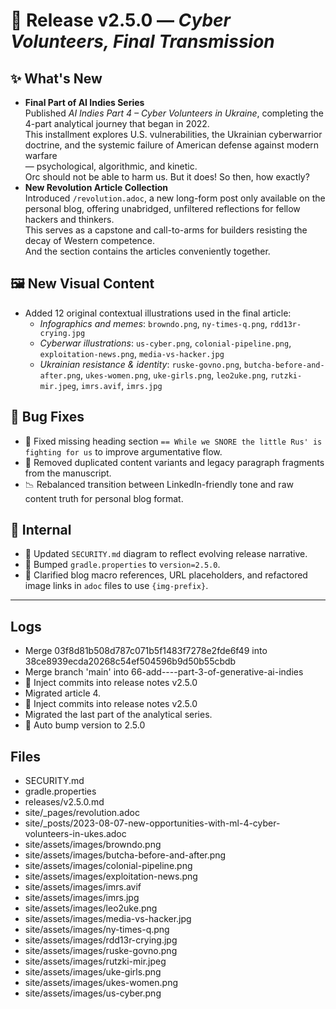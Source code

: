 # 🚀 Release v2.5.0 — *Cyber Volunteers, Final Transmission*

## ✨ What's New

- **Final Part of AI Indies Series**  
  Published *AI Indies Part 4 – Cyber Volunteers in Ukraine*, completing the 4-part analytical journey that began in 2022. <br/>
  This installment explores U.S. vulnerabilities, the Ukrainian cyberwarrior doctrine, and the systemic failure of American defense against modern warfare <br/>
  — psychological, algorithmic, and kinetic.<br/>
  Orc should not be able to harm us. But it does! So then, how exactly?
- **New Revolution Article Collection**  
  Introduced `/revolution.adoc`, a new long-form post only available on the personal blog, offering unabridged, unfiltered reflections for fellow hackers and thinkers. <br/>
  This serves as a capstone and call-to-arms for builders resisting the decay of Western competence.<br/>
  And the section contains the articles conveniently together.

## 🖼️ New Visual Content

- Added 12 original contextual illustrations used in the final article:
    - *Infographics and memes*: `browndo.png`, `ny-times-q.png`, `rdd13r-crying.jpg`
    - *Cyberwar illustrations*: `us-cyber.png`, `colonial-pipeline.png`, `exploitation-news.png`, `media-vs-hacker.jpg`
    - *Ukrainian resistance & identity*: `ruske-govno.png`, `butcha-before-and-after.png`, `ukes-women.png`, `uke-girls.png`, `leo2uke.png`, `rutzki-mir.jpeg`, `imrs.avif`, `imrs.jpg`

## 🐛 Bug Fixes

- 🔖 Fixed missing heading section `== While we SNORE the little Rus' is fighting for us` to improve argumentative flow.
- 🧹 Removed duplicated content variants and legacy paragraph fragments from the manuscript.
- 📉 Rebalanced transition between LinkedIn-friendly tone and raw content truth for personal blog format.

## 🔬 Internal

- 📝 Updated `SECURITY.md` diagram to reflect evolving release narrative.
- 🔧 Bumped `gradle.properties` to `version=2.5.0`.
- 🧩 Clarified blog macro references, URL placeholders, and refactored image links in `adoc` files to use `{img-prefix}`.

---

## Logs

- Merge 03f8d81b508d787c071b5f1483f7278e2fde6f49 into 38ce8939ecda20268c54ef504596b9d50b55cbdb
- Merge branch 'main' into 66-add----part-3-of-generative-ai-indies
- 📝 Inject commits into release notes v2.5.0
- Migrated article 4.
- 📝 Inject commits into release notes v2.5.0
- Migrated the last part of the analytical series.
- 🔼 Auto bump version to 2.5.0


## Files

- SECURITY.md
- gradle.properties
- releases/v2.5.0.md
- site/_pages/revolution.adoc
- site/_posts/2023-08-07-new-opportunities-with-ml-4-cyber-volunteers-in-ukes.adoc
- site/assets/images/browndo.png
- site/assets/images/butcha-before-and-after.png
- site/assets/images/colonial-pipeline.png
- site/assets/images/exploitation-news.png
- site/assets/images/imrs.avif
- site/assets/images/imrs.jpg
- site/assets/images/leo2uke.png
- site/assets/images/media-vs-hacker.jpg
- site/assets/images/ny-times-q.png
- site/assets/images/rdd13r-crying.jpg
- site/assets/images/ruske-govno.png
- site/assets/images/rutzki-mir.jpeg
- site/assets/images/uke-girls.png
- site/assets/images/ukes-women.png
- site/assets/images/us-cyber.png

